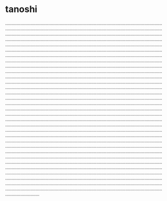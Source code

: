# tanoshi
...........................................................................................................................................................................................................................................................................................................................................................................................................................................................................................................................................................................................................................................................................................................................................................................................................................................................................................................................................................................................................................................................................................................................................................................................................................................................................................................................................................................................................................................................................................................................................................................................................................................................................................................................................................................................................................................................................................................................................................................................................................................................................................................................................................................................................................................................................................................................................................................................................................................................................................................................................................................................................................................................................................................................................................................................................................................................................................................................................................................................................................................................................................................................................................................................................................................................................................................................................................................................................................................................................................................................................................................................................................................................................................................................................................................................................................................................................................................................................................................................................................................................................................................................................................
